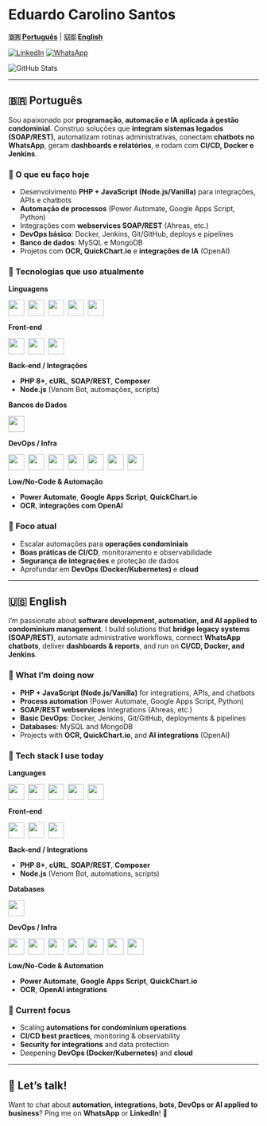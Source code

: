 # Eduardo Carolino Santos

**🇧🇷 [Português](#-português)** | **🇺🇸 [English](#-english)**

[![LinkedIn](https://img.shields.io/badge/LinkedIn-0077B5?style=for-the-badge&logo=linkedin&logoColor=white)](https://www.linkedin.com/in/eduardo-carolino-santos/)
[![WhatsApp](https://img.shields.io/badge/WhatsApp-25D366?style=for-the-badge&logo=whatsapp&logoColor=white)](https://wa.me/5511996627759)

![GitHub Stats](https://github-readme-stats.vercel.app/api?username=EduardoCarolinoSantos&show_icons=true&theme=radical)
<!--
![Top Langs](https://github-readme-stats.vercel.app/api/top-langs/?username=EduardoCarolinoSantos&layout=compact&theme=radical)
-->

---

## 🇧🇷 Português

Sou apaixonado por **programação, automação e IA aplicada à gestão condominial**. Construo soluções que **integram sistemas legados (SOAP/REST)**, automatizam rotinas administrativas, conectam **chatbots no WhatsApp**, geram **dashboards e relatórios**, e rodam com **CI/CD, Docker e Jenkins**.

### 🚀 O que eu faço hoje
- Desenvolvimento **PHP + JavaScript (Node.js/Vanilla)** para integrações, APIs e chatbots  
- **Automação de processos** (Power Automate, Google Apps Script, Python)  
- Integrações com **webservices SOAP/REST** (Ahreas, etc.)  
- **DevOps básico**: Docker, Jenkins, Git/GitHub, deploys e pipelines  
- **Banco de dados**: MySQL e MongoDB  
- Projetos com **OCR, QuickChart.io** e **integrações de IA** (OpenAI)

### 🧰 Tecnologias que uso atualmente

**Linguagens**  
<div style="display:flex; gap:8px; flex-wrap:wrap;">
  <img height="32" src="https://cdn.jsdelivr.net/gh/devicons/devicon/icons/php/php-original.svg" />
  <img height="32" src="https://cdn.jsdelivr.net/gh/devicons/devicon/icons/javascript/javascript-original.svg" />
  <img height="32" src="https://cdn.jsdelivr.net/gh/devicons/devicon/icons/nodejs/nodejs-original.svg" />
  <img height="32" src="https://cdn.jsdelivr.net/gh/devicons/devicon/icons/python/python-original.svg" />
  <img height="32" src="https://cdn.jsdelivr.net/gh/devicons/devicon/icons/bash/bash-original.svg" />
</div>

**Front-end**  
<div style="display:flex; gap:8px; flex-wrap:wrap;">
  <img height="32" src="https://cdn.jsdelivr.net/gh/devicons/devicon/icons/html5/html5-original.svg" />
  <img height="32" src="https://cdn.jsdelivr.net/gh/devicons/devicon/icons/css3/css3-original.svg" />
  <img height="32" src="https://cdn.jsdelivr.net/gh/devicons/devicon/icons/bootstrap/bootstrap-original.svg" />
</div>

**Back-end / Integrações**
- **PHP 8+**, **cURL**, **SOAP/REST**, **Composer**
- **Node.js** (Venom Bot, automações, scripts)

**Bancos de Dados**  
<div style="display:flex; gap:8px; flex-wrap:wrap;">
  <img height="32" src="https://cdn.jsdelivr.net/gh/devicons/devicon/icons/mysql/mysql-original.svg" />
</div>

**DevOps / Infra**  
<div style="display:flex; gap:8px; flex-wrap:wrap;">
  <img height="32" src="https://cdn.jsdelivr.net/gh/devicons/devicon/icons/docker/docker-original.svg" />
  <img height="32" src="https://cdn.jsdelivr.net/gh/devicons/devicon/icons/jenkins/jenkins-original.svg" />
  <img height="32" src="https://cdn.jsdelivr.net/gh/devicons/devicon/icons/linux/linux-original.svg" />
  <img height="32" src="https://cdn.jsdelivr.net/gh/devicons/devicon/icons/nginx/nginx-original.svg" />
  <img height="32" src="https://cdn.jsdelivr.net/gh/devicons/devicon/icons/apache/apache-original.svg" />
  <img height="32" src="https://cdn.jsdelivr.net/gh/devicons/devicon/icons/git/git-original.svg" />
  <img height="32" src="https://cdn.jsdelivr.net/gh/devicons/devicon/icons/github/github-original.svg" />
</div>

**Low/No-Code & Automação**
- **Power Automate**, **Google Apps Script**, **QuickChart.io**
- **OCR**, **integrações com OpenAI**

### 🎯 Foco atual
- Escalar automações para **operações condominiais**
- **Boas práticas de CI/CD**, monitoramento e observabilidade
- **Segurança de integrações** e proteção de dados
- Aprofundar em **DevOps (Docker/Kubernetes)** e **cloud**

---

## 🇺🇸 English

I’m passionate about **software development, automation, and AI applied to condominium management**. I build solutions that **bridge legacy systems (SOAP/REST)**, automate administrative workflows, connect **WhatsApp chatbots**, deliver **dashboards & reports**, and run on **CI/CD, Docker, and Jenkins**.

### 🚀 What I’m doing now
- **PHP + JavaScript (Node.js/Vanilla)** for integrations, APIs, and chatbots  
- **Process automation** (Power Automate, Google Apps Script, Python)  
- **SOAP/REST webservices** integrations (Ahreas, etc.)  
- **Basic DevOps**: Docker, Jenkins, Git/GitHub, deployments & pipelines  
- **Databases**: MySQL and MongoDB  
- Projects with **OCR, QuickChart.io**, and **AI integrations** (OpenAI)

### 🧰 Tech stack I use today

**Languages**  
<div style="display:flex; gap:8px; flex-wrap:wrap;">
  <img height="32" src="https://cdn.jsdelivr.net/gh/devicons/devicon/icons/php/php-original.svg" />
  <img height="32" src="https://cdn.jsdelivr.net/gh/devicons/devicon/icons/javascript/javascript-original.svg" />
  <img height="32" src="https://cdn.jsdelivr.net/gh/devicons/devicon/icons/nodejs/nodejs-original.svg" />
  <img height="32" src="https://cdn.jsdelivr.net/gh/devicons/devicon/icons/python/python-original.svg" />
  <img height="32" src="https://cdn.jsdelivr.net/gh/devicons/devicon/icons/bash/bash-original.svg" />
</div>

**Front-end**  
<div style="display:flex; gap:8px; flex-wrap:wrap;">
  <img height="32" src="https://cdn.jsdelivr.net/gh/devicons/devicon/icons/html5/html5-original.svg" />
  <img height="32" src="https://cdn.jsdelivr.net/gh/devicons/devicon/icons/css3/css3-original.svg" />
  <img height="32" src="https://cdn.jsdelivr.net/gh/devicons/devicon/icons/bootstrap/bootstrap-original.svg" />
</div>

**Back-end / Integrations**
- **PHP 8+**, **cURL**, **SOAP/REST**, **Composer**
- **Node.js** (Venom Bot, automations, scripts)

**Databases**  
<div style="display:flex; gap:8px; flex-wrap:wrap;">
  <img height="32" src="https://cdn.jsdelivr.net/gh/devicons/devicon/icons/mysql/mysql-original.svg" />
</div>

**DevOps / Infra**  
<div style="display:flex; gap:8px; flex-wrap:wrap;">
  <img height="32" src="https://cdn.jsdelivr.net/gh/devicons/devicon/icons/docker/docker-original.svg" />
  <img height="32" src="https://cdn.jsdelivr.net/gh/devicons/devicon/icons/jenkins/jenkins-original.svg" />
  <img height="32" src="https://cdn.jsdelivr.net/gh/devicons/devicon/icons/linux/linux-original.svg" />
  <img height="32" src="https://cdn.jsdelivr.net/gh/devicons/devicon/icons/nginx/nginx-original.svg" />
  <img height="32" src="https://cdn.jsdelivr.net/gh/devicons/devicon/icons/apache/apache-original.svg" />
  <img height="32" src="https://cdn.jsdelivr.net/gh/devicons/devicon/icons/git/git-original.svg" />
  <img height="32" src="https://cdn.jsdelivr.net/gh/devicons/devicon/icons/github/github-original.svg" />
</div>

**Low/No-Code & Automation**
- **Power Automate**, **Google Apps Script**, **QuickChart.io**
- **OCR**, **OpenAI integrations**

### 🎯 Current focus
- Scaling **automations for condominium operations**
- **CI/CD best practices**, monitoring & observability
- **Security for integrations** and data protection
- Deepening **DevOps (Docker/Kubernetes)** and **cloud**

---

## 💬 Let’s talk!
Want to chat about **automation, integrations, bots, DevOps or AI applied to business**? Ping me on **WhatsApp** or **LinkedIn**! 🙂
